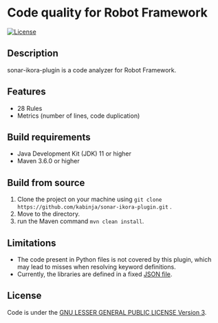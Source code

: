 # Code quality for Robot Framework

[![License](https://img.shields.io/badge/License-LGPL%203.0-blue.svg)](https://www.gnu.org/licenses/lgpl-3.0.en.html)

## Description

sonar-ikora-plugin is a code analyzer for Robot Framework.

## Features

* 28 Rules
* Metrics (number of lines, code duplication)

## Build requirements

* Java Development Kit (JDK) 11 or higher
* Maven 3.6.0 or higher

## Build from source

1. Clone the project on your machine using ```git clone https://github.com/kabinja/sonar-ikora-plugin.git``` .
2. Move to the directory.
3. run the Maven command ```mvn clean install```.

## Limitations

* The code present in Python files is not covered by this plugin, which may lead to misses when resolving keyword definitions.
* Currently, the libraries are defined in a fixed [JSON file](https://raw.githubusercontent.com/UL-SnT-Serval/ikora-core/master/src/main/resources/libraries.json).

## License

Code is under the [GNU LESSER GENERAL PUBLIC LICENSE Version 3](https://www.gnu.org/licenses/lgpl-3.0.en.html).